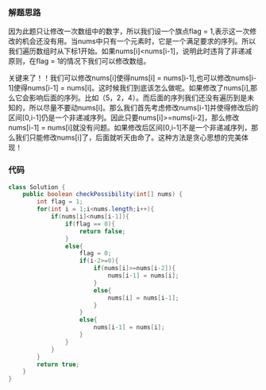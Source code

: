 ### 解题思路
因为此题只让修改一次数组中的数字，所以我们设一个旗点flag = 1,表示这一次修改的机会还没有用。当nums中只有一个元素时，它是一个满足要求的序列。所以我们遍历数组时从下标1开始。如果nums[i]<nums[i-1]，说明此时违背了非递减原则，在flag = 1的情况下我们可以修改数组。

关键来了！！我们可以修改nums[i]使得nums[i] = nums[i-1],也可以修改nums[i-1]使得nums[i-1] = nums[i]。这时候我们到底该怎么做呢。如果修改了nums[i],那么它会影响后面的序列。比如（5，2，4）。而后面的序列我们还没有遍历到是未知的，所以尽量不要动nums[i]。那么我们首先考虑修改nums[i-1]并使得修改后的区间[0,i-1]仍是一个非递减序列。因此只要nums[i]>=nums[i-2]，那么修改nums[i-1] = nums[i]就没有问题。如果修改后区间[0,i-1]不是一个非递减序列，那么我们只能修改nums[i]了，后面就听天由命了。这种方法是贪心思想的完美体现！

### 代码

```java
class Solution {
    public boolean checkPossibility(int[] nums) {
        int flag = 1;
        for(int i = 1;i<nums.length;i++){
            if(nums[i]<nums[i-1]){
                if(flag == 0){
                    return false;
                }
                else{
                    flag = 0;
                    if(i-2>=0){
                        if(nums[i]>=nums[i-2]){
                            nums[i-1] = nums[i];
                        }
                        else{
                            nums[i] = nums[i-1];
                        }
                    }
                    else{
                        nums[i-1] = nums[i];
                    }
                }
            }
        }
        return true;
    }
}
```